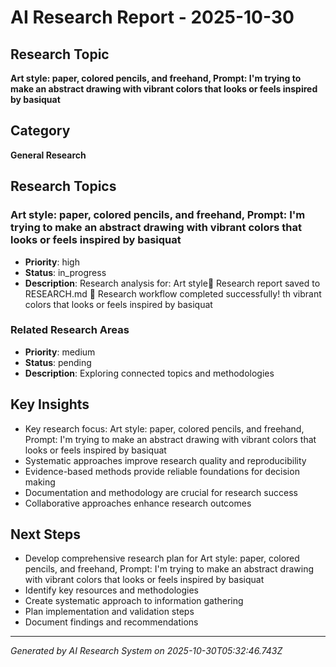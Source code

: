 # AI Research Report - 2025-10-30

## Research Topic
**Art style: paper, colored pencils, and freehand, Prompt: I'm trying to make an abstract drawing with vibrant colors that looks or feels inspired by basiquat**

## Category
**General Research**

## Research Topics

### Art style: paper, colored pencils, and freehand, Prompt: I'm trying to make an abstract drawing with vibrant colors that looks or feels inspired by basiquat
- **Priority**: high
- **Status**: in_progress
- **Description**: Research analysis for: Art style📄 Research report saved to RESEARCH.md
🎉 Research workflow completed successfully!
th vibrant colors that looks or feels inspired by basiquat

### Related Research Areas
- **Priority**: medium
- **Status**: pending
- **Description**: Exploring connected topics and methodologies


## Key Insights

- Key research focus: Art style: paper, colored pencils, and freehand, Prompt: I'm trying to make an abstract drawing with vibrant colors that looks or feels inspired by basiquat
- Systematic approaches improve research quality and reproducibility
- Evidence-based methods provide reliable foundations for decision making
- Documentation and methodology are crucial for research success
- Collaborative approaches enhance research outcomes

## Next Steps

- Develop comprehensive research plan for Art style: paper, colored pencils, and freehand, Prompt: I'm trying to make an abstract drawing with vibrant colors that looks or feels inspired by basiquat
- Identify key resources and methodologies
- Create systematic approach to information gathering
- Plan implementation and validation steps
- Document findings and recommendations



---
*Generated by AI Research System on 2025-10-30T05:32:46.743Z*

